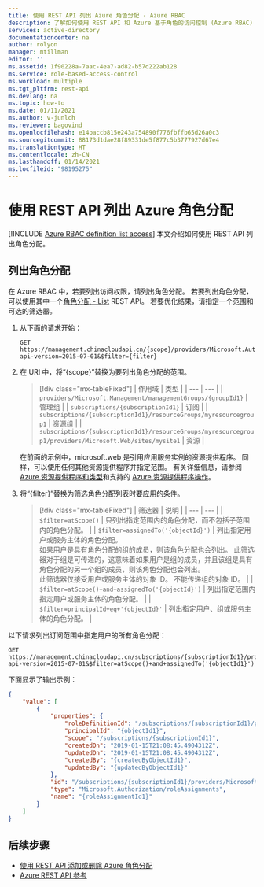 ```yaml
---
title: 使用 REST API 列出 Azure 角色分配 - Azure RBAC
description: 了解如何使用 REST API 和 Azure 基于角色的访问控制 (Azure RBAC) 来确定用户、组、服务主体和托管标识有权访问的资源。
services: active-directory
documentationcenter: na
author: rolyon
manager: mtillman
editor: ''
ms.assetid: 1f90228a-7aac-4ea7-ad82-b57d222ab128
ms.service: role-based-access-control
ms.workload: multiple
ms.tgt_pltfrm: rest-api
ms.devlang: na
ms.topic: how-to
ms.date: 01/11/2021
ms.author: v-junlch
ms.reviewer: bagovind
ms.openlocfilehash: e14baccb815e243a754890f776fbffb65d26a0c3
ms.sourcegitcommit: 88173d1dae28f89331de5f877c5b3777927d67e4
ms.translationtype: HT
ms.contentlocale: zh-CN
ms.lasthandoff: 01/14/2021
ms.locfileid: "98195275"
---
```

# <a name="list-azure-role-assignments-using-the-rest-api"></a>使用 REST API 列出 Azure 角色分配

[!INCLUDE [Azure RBAC definition list access](../../includes/role-based-access-control/definition-list.md)] 本文介绍如何使用 REST API 列出角色分配。

## <a name="list-role-assignments"></a>列出角色分配

在 Azure RBAC 中，若要列出访问权限，请列出角色分配。 若要列出角色分配，可以使用其中一个[角色分配 - List](https://docs.microsoft.com/rest/api/authorization/roleassignments/list) REST API。 若要优化结果，请指定一个范围和可选的筛选器。

1. 从下面的请求开始：

    ```http
    GET https://management.chinacloudapi.cn/{scope}/providers/Microsoft.Authorization/roleAssignments?api-version=2015-07-01&$filter={filter}
    ```

1. 在 URI 中，将“{scope}”替换为要列出角色分配的范围。

    > [!div class="mx-tableFixed"]
    > | 作用域 | 类型 |
    > | --- | --- |
    > | `providers/Microsoft.Management/managementGroups/{groupId1}` | 管理组 |
    > | `subscriptions/{subscriptionId1}` | 订阅 |
    > | `subscriptions/{subscriptionId1}/resourceGroups/myresourcegroup1` | 资源组 |
    > | `subscriptions/{subscriptionId1}/resourceGroups/myresourcegroup1/providers/Microsoft.Web/sites/mysite1` | 资源 |

    在前面的示例中，microsoft.web 是引用应用服务实例的资源提供程序。 同样，可以使用任何其他资源提供程序并指定范围。 有关详细信息，请参阅 [Azure 资源提供程序和类型](../azure-resource-manager/management/resource-providers-and-types.md)和支持的 [Azure 资源提供程序操作](resource-provider-operations.md)。  
     
1. 将“{filter}”替换为筛选角色分配列表时要应用的条件。

    > [!div class="mx-tableFixed"]
    > | 筛选器 | 说明 |
    > | --- | --- |
    > | `$filter=atScope()` | 只列出指定范围内的角色分配，而不包括子范围内的角色分配。 |
    > | `$filter=assignedTo('{objectId}')` | 列出指定用户或服务主体的角色分配。<br/>如果用户是具有角色分配的组的成员，则该角色分配也会列出。 此筛选器对于组是可传递的，这意味着如果用户是组的成员，并且该组是具有角色分配的另一个组的成员，则该角色分配也会列出。<br/>此筛选器仅接受用户或服务主体的对象 ID。 不能传递组的对象 ID。 |
    > | `$filter=atScope()+and+assignedTo('{objectId}')` | 列出指定范围内指定用户或服务主体的角色分配。 |
    > | `$filter=principalId+eq+'{objectId}'` | 列出指定用户、组或服务主体的角色分配。 |

以下请求列出订阅范围中指定用户的所有角色分配：

```http
GET https://management.chinacloudapi.cn/subscriptions/{subscriptionId1}/providers/Microsoft.Authorization/roleAssignments?api-version=2015-07-01&$filter=atScope()+and+assignedTo('{objectId1}')
```

下面显示了输出示例：

```json
{
    "value": [
        {
            "properties": {
                "roleDefinitionId": "/subscriptions/{subscriptionId1}/providers/Microsoft.Authorization/roleDefinitions/2a2b9908-6ea1-4ae2-8e65-a410df84e7d1",
                "principalId": "{objectId1}",
                "scope": "/subscriptions/{subscriptionId1}",
                "createdOn": "2019-01-15T21:08:45.4904312Z",
                "updatedOn": "2019-01-15T21:08:45.4904312Z",
                "createdBy": "{createdByObjectId1}",
                "updatedBy": "{updatedByObjectId1}"
            },
            "id": "/subscriptions/{subscriptionId1}/providers/Microsoft.Authorization/roleAssignments/{roleAssignmentId1}",
            "type": "Microsoft.Authorization/roleAssignments",
            "name": "{roleAssignmentId1}"
        }
    ]
}
```

## <a name="next-steps"></a>后续步骤

- [使用 REST API 添加或删除 Azure 角色分配](role-assignments-rest.md)
- [Azure REST API 参考](https://docs.microsoft.com/rest/api/azure/)

